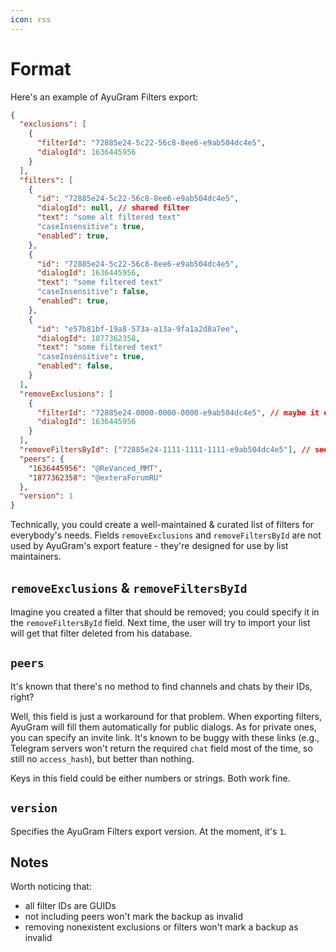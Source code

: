 ```yaml
---
icon: rss
---
```


# Format

Here's an example of AyuGram Filters export:

```json
{
  "exclusions": [
    {
      "filterId": "72885e24-5c22-56c8-8ee6-e9ab504dc4e5",
      "dialogId": 1636445956
    }
  ],
  "filters": [
    {
      "id": "72885e24-5c22-56c8-8ee6-e9ab504dc4e5",
      "dialogId": null, // shared filter
      "text": "some alt filtered text"
      "caseInsensitive": true,
      "enabled": true,
    },
    {
      "id": "72885e24-5c22-56c8-8ee6-e9ab504dc4e5",
      "dialogId": 1636445956,
      "text": "some filtered text"
      "caseInsensitive": false,
      "enabled": true,
    },
    {
      "id": "e57b81bf-19a8-573a-a13a-9fa1a2d8a7ee",
      "dialogId": 1877362358,
      "text": "some filtered text"
      "caseInsensitive": true,
      "enabled": false,
    }
  ],
  "removeExclusions": [
    {
      "filterId": "72885e24-0000-0000-0000-e9ab504dc4e5", // maybe it existed for a while, and then you deleted it
      "dialogId": 1636445956
    }
  ],
  "removeFiltersById": ["72885e24-1111-1111-1111-e9ab504dc4e5"], // see above
  "peers": {
    "1636445956": "@ReVanced_MMT",
    "1877362358": "@exteraForumRU"
  },
  "version": 1
}
```

Technically, you could create a well-maintained & curated list of filters for everybody's needs.
Fields `removeExclusions` and `removeFiltersById` are not used by AyuGram's export feature - they're designed for use by list maintainers.

## `removeExclusions` & `removeFiltersById`

Imagine you created a filter that should be removed; you could specify it in the `removeFiltersById` field. Next time, the user will try to import
your list will get that filter deleted from his database.

## `peers`

It's known that there's no method to find channels and chats by their IDs, right?

Well, this field is just a workaround for that problem. When exporting filters, AyuGram will fill them automatically for public dialogs.
As for private ones, you can specify an invite link.
It's known to be buggy with these links (e.g., Telegram servers won't return the required `chat` field most of the time, so still no `access_hash`), but better than nothing.

Keys in this field could be either numbers or strings. Both work fine.

## `version`

Specifies the AyuGram Filters export version. At the moment, it's `1`.

## Notes

Worth noticing that:

- all filter IDs are GUIDs
- not including peers won't mark the backup as invalid
- removing nonexistent exclusions or filters won't mark a backup as invalid
